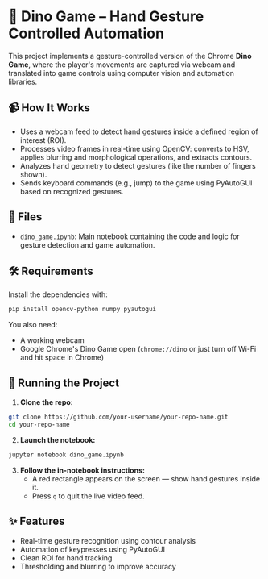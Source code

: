 
# 🦖 Dino Game – Hand Gesture Controlled Automation

This project implements a gesture-controlled version of the Chrome **Dino Game**, where the player's movements are captured via webcam and translated into game controls using computer vision and automation libraries.

## 📹 How It Works

- Uses a webcam feed to detect hand gestures inside a defined region of interest (ROI).
- Processes video frames in real-time using OpenCV: converts to HSV, applies blurring and morphological operations, and extracts contours.
- Analyzes hand geometry to detect gestures (like the number of fingers shown).
- Sends keyboard commands (e.g., jump) to the game using PyAutoGUI based on recognized gestures.

## 📁 Files

- `dino_game.ipynb`: Main notebook containing the code and logic for gesture detection and game automation.

## 🛠️ Requirements

Install the dependencies with:

```bash
pip install opencv-python numpy pyautogui
```

You also need:

- A working webcam
- Google Chrome's Dino Game open (`chrome://dino` or just turn off Wi-Fi and hit space in Chrome)

## 🚀 Running the Project

1. **Clone the repo:**

```bash
git clone https://github.com/your-username/your-repo-name.git
cd your-repo-name
```

2. **Launch the notebook:**

```bash
jupyter notebook dino_game.ipynb
```

3. **Follow the in-notebook instructions:**
   - A red rectangle appears on the screen — show hand gestures inside it.
   - Press `q` to quit the live video feed.

## ✨ Features

- Real-time gesture recognition using contour analysis
- Automation of keypresses using PyAutoGUI
- Clean ROI for hand tracking
- Thresholding and blurring to improve accuracy

